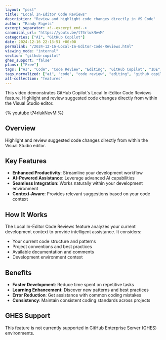 ```yaml
---
layout: "post"
title: "Local In-Editor Code Reviews"
description: "Review and highlight code changes directly in VS Code"
author: "Randy Pagels"
excerpt_separator: <!--excerpt_end-->
canonical_url: "https://youtu.be/t74rlukNevM"
categories: ["AI", "GitHub Copilot"]
date: 2024-12-16 22:13:51 +00:00
permalink: "/2024-12-16-Local-In-Editor-Code-Reviews.html"
viewing_mode: "internal"
section: "github-copilot"
ghes_support: "false"
plans: ["Free"]
tags: ["AI", "Code", "Code Review", "Editing", "GitHub Copilot", "IDE", "Videos"]
tags_normalized: ["ai", "code", "code review", "editing", "github copilot", "ide", "videos"]
alt-collection: "features"
---
```


This video demonstrates GitHub Copilot's Local In-Editor Code Reviews feature. Highlight and review suggested code changes directly from within the Visual Studio editor.<!--excerpt_end-->

{% youtube t74rlukNevM %}

## Overview

Highlight and review suggested code changes directly from within the Visual Studio editor.

## Key Features

- **Enhanced Productivity**: Streamline your development workflow
- **AI-Powered Assistance**: Leverage advanced AI capabilities
- **Seamless Integration**: Works naturally within your development environment
- **Context-Aware**: Provides relevant suggestions based on your code context

## How It Works

The Local In-Editor Code Reviews feature analyzes your current development context to provide intelligent assistance. It considers:

- Your current code structure and patterns
- Project conventions and best practices
- Available documentation and comments
- Development environment context

## Benefits

- **Faster Development**: Reduce time spent on repetitive tasks
- **Learning Enhancement**: Discover new patterns and best practices
- **Error Reduction**: Get assistance with common coding mistakes
- **Consistency**: Maintain consistent coding standards across projects

## GHES Support

This feature is not currently supported in GitHub Enterprise Server (GHES) environments.
